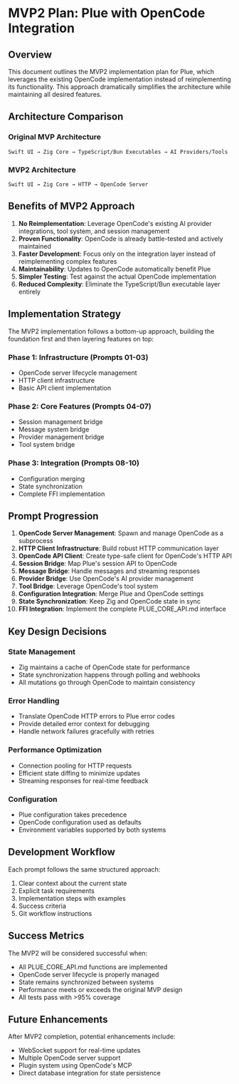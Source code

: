 # MVP2 Plan: Plue with OpenCode Integration

## Overview

This document outlines the MVP2 implementation plan for Plue, which leverages the existing OpenCode implementation instead of reimplementing its functionality. This approach dramatically simplifies the architecture while maintaining all desired features.

## Architecture Comparison

### Original MVP Architecture
```
Swift UI → Zig Core → TypeScript/Bun Executables → AI Providers/Tools
```

### MVP2 Architecture
```
Swift UI → Zig Core → HTTP → OpenCode Server
```

## Benefits of MVP2 Approach

1. **No Reimplementation**: Leverage OpenCode's existing AI provider integrations, tool system, and session management
2. **Proven Functionality**: OpenCode is already battle-tested and actively maintained
3. **Faster Development**: Focus only on the integration layer instead of reimplementing complex features
4. **Maintainability**: Updates to OpenCode automatically benefit Plue
5. **Simpler Testing**: Test against the actual OpenCode implementation
6. **Reduced Complexity**: Eliminate the TypeScript/Bun executable layer entirely

## Implementation Strategy

The MVP2 implementation follows a bottom-up approach, building the foundation first and then layering features on top:

### Phase 1: Infrastructure (Prompts 01-03)
- OpenCode server lifecycle management
- HTTP client infrastructure
- Basic API client implementation

### Phase 2: Core Features (Prompts 04-07)
- Session management bridge
- Message system bridge
- Provider management bridge
- Tool system bridge

### Phase 3: Integration (Prompts 08-10)
- Configuration merging
- State synchronization
- Complete FFI implementation

## Prompt Progression

1. **OpenCode Server Management**: Spawn and manage OpenCode as a subprocess
2. **HTTP Client Infrastructure**: Build robust HTTP communication layer
3. **OpenCode API Client**: Create type-safe client for OpenCode's HTTP API
4. **Session Bridge**: Map Plue's session API to OpenCode
5. **Message Bridge**: Handle messages and streaming responses
6. **Provider Bridge**: Use OpenCode's AI provider management
7. **Tool Bridge**: Leverage OpenCode's tool system
8. **Configuration Integration**: Merge Plue and OpenCode settings
9. **State Synchronization**: Keep Zig and OpenCode state in sync
10. **FFI Integration**: Implement the complete PLUE_CORE_API.md interface

## Key Design Decisions

### State Management
- Zig maintains a cache of OpenCode state for performance
- State synchronization happens through polling and webhooks
- All mutations go through OpenCode to maintain consistency

### Error Handling
- Translate OpenCode HTTP errors to Plue error codes
- Provide detailed error context for debugging
- Handle network failures gracefully with retries

### Performance Optimization
- Connection pooling for HTTP requests
- Efficient state diffing to minimize updates
- Streaming responses for real-time feedback

### Configuration
- Plue configuration takes precedence
- OpenCode configuration used as defaults
- Environment variables supported by both systems

## Development Workflow

Each prompt follows the same structured approach:
1. Clear context about the current state
2. Explicit task requirements
3. Implementation steps with examples
4. Success criteria
5. Git workflow instructions

## Success Metrics

The MVP2 will be considered successful when:
- All PLUE_CORE_API.md functions are implemented
- OpenCode server lifecycle is properly managed
- State remains synchronized between systems
- Performance meets or exceeds the original MVP design
- All tests pass with >95% coverage

## Future Enhancements

After MVP2 completion, potential enhancements include:
- WebSocket support for real-time updates
- Multiple OpenCode server support
- Plugin system using OpenCode's MCP
- Direct database integration for state persistence